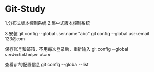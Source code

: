 # Git-Study
1.分布式版本控制系统
2.集中式版本控制系统

3.安装
git config --global user.name "abc"
git config --global user.email 123@com

保存账号和邮箱，不用每次登录后，重新输入
git config --global credential.helper store

查看git的配置信息
git config --global --list




